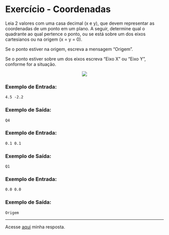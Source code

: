# Exercício - Coordenadas

Leia 2 valores com uma casa decimal (x e y), que devem representar as coordenadas de um ponto em um plano. A seguir, determine qual o quadrante ao qual pertence o ponto, ou se está sobre um dos eixos cartesianos ou na origem (x = y = 0).

Se o ponto estiver na origem, escreva a mensagem “Origem”.

Se o ponto estiver sobre um dos eixos escreva “Eixo X” ou “Eixo Y”, conforme for a situação.

<p align="center">
  <img src="https://github.com/JonathanBarr0s/Udemy-Java/assets/132490863/2281a6e6-903d-426f-9eb3-4059fa94c9aa">
</p>

### Exemplo de Entrada:

```
4.5 -2.2
```

### Exemplo de Saída:

```
Q4
```

### Exemplo de Entrada:

```
0.1 0.1
```

### Exemplo de Saída:

```
Q1
```

### Exemplo de Entrada:

```
0.0 0.0
```

### Exemplo de Saída:

```
Origem
```

---

Acesse [aqui](https://github.com/JonathanBarr0s/Udemy-CSharp/blob/main/00.%20Recapitula%C3%A7%C3%A3o%20de%20L%C3%B3gica%20de%20Programa%C3%A7%C3%A3o/01.%20Estrutura%20Condicional/06.%20Coordenadas/Coordenadas/Coordenadas/Program.cs) minha resposta.